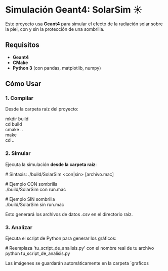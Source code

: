 # **Simulación Geant4: SolarSim ☀️**

Este proyecto usa **Geant4** para simular el efecto de la radiación solar sobre la piel, con y sin la protección de una sombrilla.

## **Requisitos**

* **Geant4**  
* **CMake**  
* **Python 3** (con pandas, matplotlib, numpy)

## **Cómo Usar**

### **1\. Compilar**

Desde la carpeta raíz del proyecto:

mkdir build  
cd build  
cmake ..  
make  
cd ..

### **2\. Simular**

Ejecuta la simulación **desde la carpeta raíz**:

\# Sintaxis: ./build/SolarSim \<con|sin\> \[archivo.mac\]

\# Ejemplo CON sombrilla  
./build/SolarSim con run.mac

\# Ejemplo SIN sombrilla  
./build/SolarSim sin run.mac

Esto generará los archivos de datos .csv en el directorio raíz.

### **3\. Analizar**

Ejecuta el script de Python para generar los gráficos:

\# Reemplaza 'tu\_script\_de\_analisis.py' con el nombre real de tu archivo  
python tu\_script\_de\_analisis.py

Las imágenes se guardarán automáticamente en la carpeta \`graficos